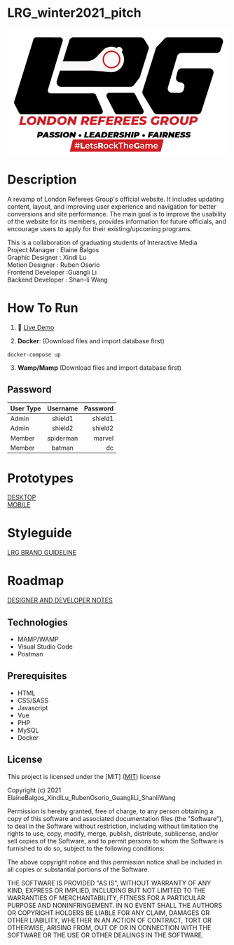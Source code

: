 # LRG_winter2021_pitch
![header image](img/readme.png "London Referees Group")

# Description

A revamp of London Referees Group's official website. It includes updating content, layout, and improving user experience and navigation for better conversions and site performance. The main goal is to improve the usability of the website for its members, provides information for future officials, and encourage users to apply for their existing/upcoming programs.<br>

This is a collaboration of graduating students of Interactive Media<br>
Project Manager : Elaine Balgos<br>
Graphic Designer : Xindi Lu<br>
Motion Designer : Ruben Osorio<br>
Frontend Developer :Guangli Li<br>
Backend Developer : Shan-li Wang <br>

# How To Run

1. :link: [Live Demo](https://londonreferees.com/)

2. **Docker**: (Download files and import database first)

```
docker-compose up
```

3. **Wamp/Mamp** (Download files and import database first)

## Password

| User Type        | Username           | Password  |
| ------------- |:-------------:| -----:|
| Admin  | shield1 | shield1 |
| Admin  | shield2     |   shield2 |
| Member | spiderman      |    marvel |
| Member | batman      |    dc |

# Prototypes

[DESKTOP](https://xd.adobe.com/view/e7c7d666-032d-434f-bef2-5c40cb4fb344-b294/)<br>
[MOBILE](https://xd.adobe.com/view/81a6dcf1-314c-479e-b68a-82c97da11f7a-d4f5/)<br>

# Styleguide

[LRG BRAND GUIDELINE](https://drive.google.com/file/d/1P-iuW2frcjx49tLJFVgmhQHHV8_PRXRL/view?usp=sharing)<br>

# Roadmap

[DESIGNER AND DEVELOPER NOTES](https://docs.google.com/document/d/1dnMzIItQJXBdz44r2DFuqHdKDsmTiPsivwNlWZ1WLjU/edit?usp=sharing)<br>

## Technologies

- MAMP/WAMP
- Visual Studio Code
- Postman

## Prerequisites

- HTML
- CSS/SASS
- Javascript
- Vue
- PHP
- MySQL
- Docker

## License

This project is licensed under the [MIT]
([MIT](https://choosealicense.com/licenses/mit/)) license

Copyright (c) 2021 ElaineBalgos_XindiLu_RubenOsorio_GuangliLi_ShanliWang

Permission is hereby granted, free of charge, to any person obtaining a copy of this software and associated documentation files (the "Software"), to deal in the Software without restriction, including without limitation the rights to use, copy, modify, merge, publish, distribute, sublicense, and/or sell copies of the Software, and to permit persons to whom the Software is furnished to do so, subject to the following conditions:

The above copyright notice and this permission notice shall be included in all copies or substantial portions of the Software.

THE SOFTWARE IS PROVIDED "AS IS", WITHOUT WARRANTY OF ANY KIND, EXPRESS OR IMPLIED, INCLUDING BUT NOT LIMITED TO THE WARRANTIES OF MERCHANTABILITY, FITNESS FOR A PARTICULAR PURPOSE AND NONINFRINGEMENT. IN NO EVENT SHALL THE AUTHORS OR COPYRIGHT HOLDERS BE LIABLE FOR ANY CLAIM, DAMAGES OR OTHER LIABILITY, WHETHER IN AN ACTION OF CONTRACT, TORT OR OTHERWISE, ARISING FROM, OUT OF OR IN CONNECTION WITH THE SOFTWARE OR THE USE OR OTHER DEALINGS IN THE SOFTWARE.
